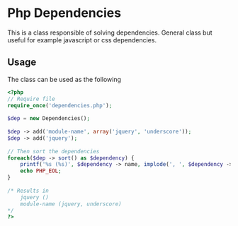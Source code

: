 Php Dependencies
================

This is a class responsible of solving dependencies. General class but useful for example javascript or css dependencies.

## Usage
The class can be used as the following

```php
<?php
// Require file
require_once('dependencies.php');
	
$dep = new Dependencies();
	
$dep -> add('module-name', array('jquery', 'underscore'));
$dep -> add('jquery');
	
// Then sort the dependencies
foreach($dep -> sort() as $dependency) {
	printf('%s (%s)', $dependency -> name, implode(', ', $dependency -> dependencies));
	echo PHP_EOL;
}
	
/* Results in
	jquery ()
	module-name (jquery, underscore)
*/
?>
```